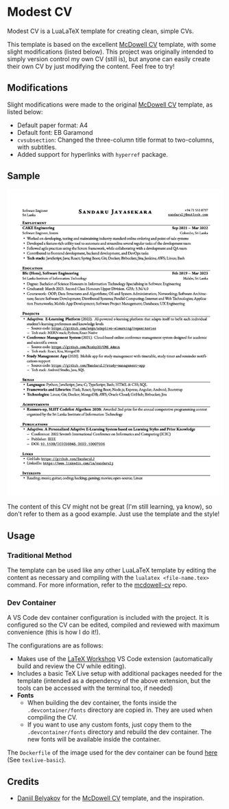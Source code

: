 # Modest CV
Modest CV is a LuaLaTeX template for creating clean, simple CVs.

This template is based on the excellent [McDowell CV](https://github.com/dnl-blkv/mcdowell-cv) template, with some slight modifications (listed below). This project was originally intended to simply version control my own CV (still is), but anyone can easily create their own CV by just modifying the content. Feel free to try!

## Modifications
Slight modifications were made to the original [McDowell CV](https://github.com/dnl-blkv/mcdowell-cv) template, as listed below:
- Default paper format: A4
- Default font: EB Garamond
- `cvsubsection`: Changed the three-column title format to two-columns, with subtitles.
- Added support for hyperlinks with `hyperref` package.

## Sample
<kbd><img src="sample.png" width="720"></kbd>

The content of this CV might not be great (I'm still learning, ya know), so don't refer to them as a good example. Just use the template and the style!

## Usage
### Traditional Method
The template can be used like any other LuaLaTeX template by editing the content as necessary and compiling with the `lualatex <file-name.tex>` command. For more information, refer to the [mcdowell-cv](https://github.com/dnl-blkv/mcdowell-cv#build-instructions) repo.
### Dev Container
A VS Code dev container configuration is included with the project. It is configured so the CV can be edited, compiled and reviewed with maximum convenience (this is how I do it!).

The configurations are as follows:
- Makes use of the [LaTeX Workshop](https://marketplace.visualstudio.com/items?itemName=James-Yu.latex-workshop) VS Code extension (automatically build and review the CV while editing).
- Includes a basic TeX Live setup with additional packages needed for the template (intended as a dependency of the above extension, but the tools can be accessed with the terminal too, if needed)
- **Fonts**
  - When building the dev container, the fonts inside the `.devcontainer/fonts` directory are copied in. They are used when compiling the CV.
  - If you want to use any custom fonts, just copy them to the `.devcontainer/fonts` directory and rebuild the dev container. The new fonts will be available inside the container.

The `Dockerfile` of the image used for the dev container can be found [here](https://github.com/SandaruLJ/dockerfiles) (See `texlive-basic`).

## Credits
- [Daniil Belyakov](https://github.com/dnl-blkv) for the [McDowell CV](https://github.com/dnl-blkv/mcdowell-cv) template, and the inspiration.
